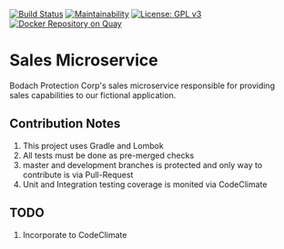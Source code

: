 [![Build Status](https://travis-ci.org/devopsicon/sales-microservice.svg?branch=develop)](https://travis-ci.org/devopsicon/sales-microservice)
[![Maintainability](https://api.codeclimate.com/v1/badges/630cd6efec7556bb413f/maintainability)](https://codeclimate.com/github/devopsicon/sales-microservice/maintainability)
[![License: GPL v3](https://img.shields.io/badge/License-GPL%20v3-blue.svg)](https://www.gnu.org/licenses/gpl-3.0)
[![Docker Repository on Quay](https://quay.io/repository/devopsicon/salesmicroservice/status "Docker Repository on Quay")](https://quay.io/repository/devopsicon/salesmicroservice)


# Sales Microservice
Bodach Protection Corp's sales microservice responsible for providing sales capabilities to our fictional
application.

## Contribution Notes
1. This project uses Gradle and Lombok
2. All tests must be done as pre-merged checks
3. master and development branches is protected and only way to contribute is via Pull-Request
4. Unit and Integration testing coverage is monited via CodeClimate 

## TODO
1. Incorporate to CodeClimate
